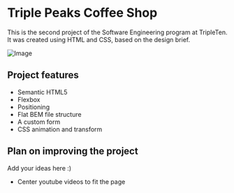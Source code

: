 # Triple Peaks Coffee Shop

This is the second project of the Software Engineering program at TripleTen. It was created using HTML and CSS, based on the design brief.


![Image](https://github.com/user-attachments/assets/62354872-3f1d-49bd-854e-d1f5d96058c8)
## Project features

- Semantic HTML5
- Flexbox
- Positioning
- Flat BEM file structure
- A custom form
- CSS animation and transform

## Plan on improving the project

Add your ideas here :)

- Center youtube videos to fit the page
